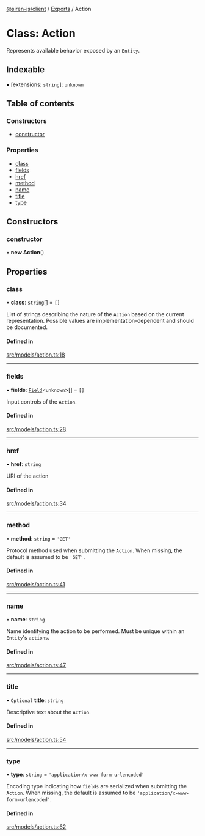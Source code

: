 [@siren-js/client](../README.md) / [Exports](../modules.md) / Action

# Class: Action

Represents available behavior exposed by an `Entity`.

## Indexable

▪ [extensions: `string`]: `unknown`

## Table of contents

### Constructors

- [constructor](Action.md#constructor)

### Properties

- [class](Action.md#class)
- [fields](Action.md#fields)
- [href](Action.md#href)
- [method](Action.md#method)
- [name](Action.md#name)
- [title](Action.md#title)
- [type](Action.md#type)

## Constructors

### constructor

• **new Action**()

## Properties

### class

• **class**: `string`[] = `[]`

List of strings describing the nature of the `Action` based on the current representation. Possible values are
implementation-dependent and should be documented.

#### Defined in

[src/models/action.ts:18](https://github.com/siren-js/client/blob/3170d58/src/models/action.ts#L18)

___

### fields

• **fields**: [`Field`](Field.md)<`unknown`\>[] = `[]`

Input controls of the `Action`.

#### Defined in

[src/models/action.ts:28](https://github.com/siren-js/client/blob/3170d58/src/models/action.ts#L28)

___

### href

• **href**: `string`

URI of the action

#### Defined in

[src/models/action.ts:34](https://github.com/siren-js/client/blob/3170d58/src/models/action.ts#L34)

___

### method

• **method**: `string` = `'GET'`

Protocol method used when submitting the `Action`. When missing, the default is assumed to be `'GET'`.

#### Defined in

[src/models/action.ts:41](https://github.com/siren-js/client/blob/3170d58/src/models/action.ts#L41)

___

### name

• **name**: `string`

Name identifying the action to be performed. Must be unique within an `Entity`'s `actions`.

#### Defined in

[src/models/action.ts:47](https://github.com/siren-js/client/blob/3170d58/src/models/action.ts#L47)

___

### title

• `Optional` **title**: `string`

Descriptive text about the `Action`.

#### Defined in

[src/models/action.ts:54](https://github.com/siren-js/client/blob/3170d58/src/models/action.ts#L54)

___

### type

• **type**: `string` = `'application/x-www-form-urlencoded'`

Encoding type indicating how `fields` are serialized when submitting the `Action`. When missing, the default is
assumed to be `'application/x-www-form-urlencoded'`.

#### Defined in

[src/models/action.ts:62](https://github.com/siren-js/client/blob/3170d58/src/models/action.ts#L62)
